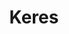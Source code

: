 ---
title: Keres
tags:
  - v1
aliases:
  - Keres
created_at: 2024-07-12T20:07:48-03:00
updated_at: 2024-08-05T12:45:58-03:00
---
